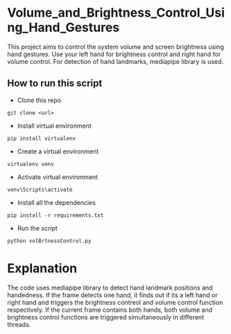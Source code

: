 # Volume_and_Brightness_Control_Using_Hand_Gestures
This project aims to control the system volume and screen brightness using hand gestures. Use your left hand for brightness control and right hand for volume control. For detection of hand landmarks, mediapipe library is used.
## How to run this script

* Clone this repo
```
git clone <url>
```
* Install virtual environment
```
pip install virtualenv
```
* Create a virtual environment
```
virtualenv venv
```
* Activate virtual environment
```
venv\Scripts\activate
```
* Install all the dependencies
```
pip install -r requirements.txt
```
* Run the script
```
python volBrtnessControl.py
```
# Explanation 
The code uses mediapipe library to detect hand landmark positions and handedness. If the frame detects one hand, it finds out if its a left hand or right hand and triggers the brightness contreol and volume control function respectively. If the current frame contains both hands, both volume and brightness control functions are triggered simultaneously in different threads.
